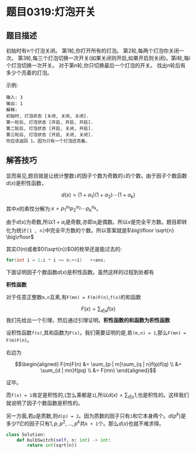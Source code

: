 # 题目0319:灯泡开关

## 题目描述

初始时有n个灯泡关闭。 第1轮,你打开所有的灯泡。 第2轮,每两个灯泡你关闭一次。 第3轮,每三个灯泡切换一次开关(如果关闭则开启,如果开启则关闭)。第i轮,每i个灯泡切换一次开关。 对于第n轮,你只切换最后一个灯泡的开关。 找出n轮后有多少个亮着的灯泡。

示例:

```
输入: 3
输出: 1 
解释: 
初始时, 灯泡状态 [关闭, 关闭, 关闭].
第一轮后, 灯泡状态 [开启, 开启, 开启].
第二轮后, 灯泡状态 [开启, 关闭, 开启].
第三轮后, 灯泡状态 [开启, 关闭, 关闭]. 
你应该返回 1，因为只有一个灯泡还亮着。
```

## 解答技巧

显而易见,题目就是让统计整数`i`的因子个数为奇数的`i`的个数。由于因子个数函数$d(x)$是积性函数，

$$d(x) = (1 + \alpha_{1})(1+ \alpha_{2})\cdots (1 + \alpha_{k})$$

其中$x$的素性分解为:$x = p_{1}^{\alpha_{1}}p_{2}^{\alpha_{2}}\cdots p_{k}^{\alpha_{k}}$。


由于$d(x)$为奇数,所以$1+\alpha_{i}$是奇数,亦即$\alpha_i$是偶数。所以$x$是完全平方数。题目即转化为统计`[1 , n]`中完全平方数的个数。所以答案就是$\big\lfloor \sqrt{n} \big\rfloor$ 

其实$O(n)$或者$O(\sqrt{n})$O的枚举还是能过去的:

```c
for(int i = 1;i * i <= n;++i)   ++ans;
```

下面证明因子个数函数$d(x)$是积性函数。虽然这样的过程到处都有

**积性函数**

对于任意正整数`m,n`互素,有`F(mn) = F(m)F(n)`,`f(x)`的和函数

$$F(x) = \sum_{d | x}{f(x)}$$
我们先给出一个引理，然后通过引理证明。**积性函数的和函数为积性函数**

设积性函数`f(x)`,其和函数为`F(x)`。我们需要证明的是,若`(m,n) = 1`,那么`F(mn) = F(m)F(n)`。


右边为

$$\begin{aligned} F(m)F(n) &= \sum_{p | m}\sum_{q | n}f(p)f(q) \\ &= \sum_{d | mn}f(pq) \\ &= F(mn) \end{aligned}$$

证毕。

而`f(x) = 1`肯定是积性的,(怎么乘都是`1`),所以$d(x) = \sum_{d | x}{1}$,也是积性的。这样我们就说明了因子个数函数是积性的。

另一方面,若`p`是质数,则`d(p) = 2`。因为质数的因子只有`1`和它本身两个。$d(p^{k})$是多少?它的因子只有$1,p,p^{2},...,p^{k}$共`k + 1`个。那么$d(x)$也就不难求得。

```python
class Solution:
    def bulbSwitch(self, n: int) -> int:
        return int(sqrt(n))
```